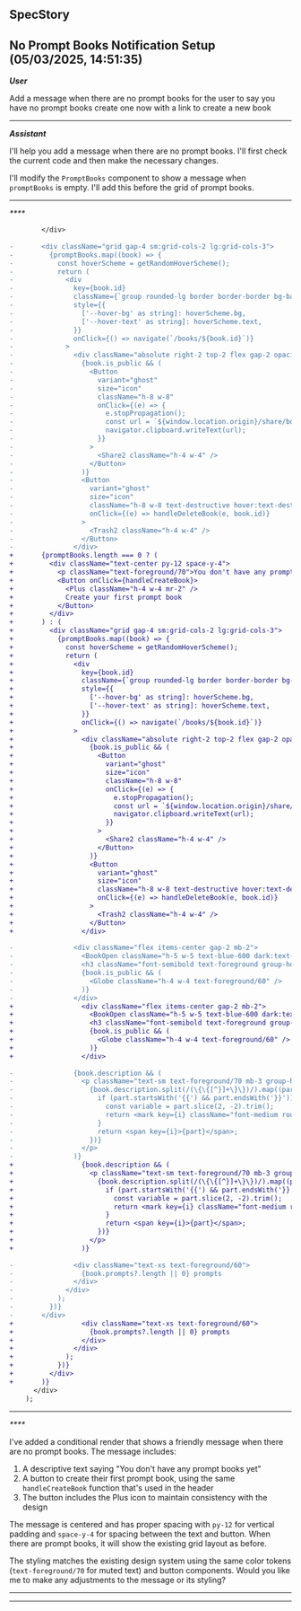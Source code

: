 ## SpecStory

## No Prompt Books Notification Setup (05/03/2025, 14:51:35)

_**User**_

Add a message when there are no prompt books for the user to say you have no prompt books create one now with a link to create a new book 

---

_**Assistant**_

I'll help you add a message when there are no prompt books. I'll first check the current code and then make the necessary changes.

I'll modify the `PromptBooks` component to show a message when `promptBooks` is empty. I'll add this before the grid of prompt books.

---

_****_

```diff
        </div>
  
-       <div className="grid gap-4 sm:grid-cols-2 lg:grid-cols-3">
-         {promptBooks.map((book) => {
-           const hoverScheme = getRandomHoverScheme();
-           return (
-             <div
-               key={book.id}
-               className={`group rounded-lg border border-border bg-background p-4 transition-all cursor-pointer relative hover:border-[${hoverScheme.text}]`}
-               style={{
-                 ['--hover-bg' as string]: hoverScheme.bg,
-                 ['--hover-text' as string]: hoverScheme.text,
-               }}
-               onClick={() => navigate(`/books/${book.id}`)}
-             >
-               <div className="absolute right-2 top-2 flex gap-2 opacity-0 group-hover:opacity-100">
-                 {book.is_public && (
-                   <Button
-                     variant="ghost"
-                     size="icon"
-                     className="h-8 w-8"
-                     onClick={(e) => {
-                       e.stopPropagation();
-                       const url = `${window.location.origin}/share/book/${book.share_id}`;
-                       navigator.clipboard.writeText(url);
-                     }}
-                   >
-                     <Share2 className="h-4 w-4" />
-                   </Button>
-                 )}
-                 <Button
-                   variant="ghost"
-                   size="icon"
-                   className="h-8 w-8 text-destructive hover:text-destructive/90"
-                   onClick={(e) => handleDeleteBook(e, book.id)}
-                 >
-                   <Trash2 className="h-4 w-4" />
-                 </Button>
-               </div>
+       {promptBooks.length === 0 ? (
+         <div className="text-center py-12 space-y-4">
+           <p className="text-foreground/70">You don't have any prompt books yet.</p>
+           <Button onClick={handleCreateBook}>
+             <Plus className="h-4 w-4 mr-2" />
+             Create your first prompt book
+           </Button>
+         </div>
+       ) : (
+         <div className="grid gap-4 sm:grid-cols-2 lg:grid-cols-3">
+           {promptBooks.map((book) => {
+             const hoverScheme = getRandomHoverScheme();
+             return (
+               <div
+                 key={book.id}
+                 className={`group rounded-lg border border-border bg-background p-4 transition-all cursor-pointer relative hover:border-[${hoverScheme.text}]`}
+                 style={{
+                   ['--hover-bg' as string]: hoverScheme.bg,
+                   ['--hover-text' as string]: hoverScheme.text,
+                 }}
+                 onClick={() => navigate(`/books/${book.id}`)}
+               >
+                 <div className="absolute right-2 top-2 flex gap-2 opacity-0 group-hover:opacity-100">
+                   {book.is_public && (
+                     <Button
+                       variant="ghost"
+                       size="icon"
+                       className="h-8 w-8"
+                       onClick={(e) => {
+                         e.stopPropagation();
+                         const url = `${window.location.origin}/share/book/${book.share_id}`;
+                         navigator.clipboard.writeText(url);
+                       }}
+                     >
+                       <Share2 className="h-4 w-4" />
+                     </Button>
+                   )}
+                   <Button
+                     variant="ghost"
+                     size="icon"
+                     className="h-8 w-8 text-destructive hover:text-destructive/90"
+                     onClick={(e) => handleDeleteBook(e, book.id)}
+                   >
+                     <Trash2 className="h-4 w-4" />
+                   </Button>
+                 </div>
  
-               <div className="flex items-center gap-2 mb-2">
-                 <BookOpen className="h-5 w-5 text-blue-600 dark:text-blue-400" />
-                 <h3 className="font-semibold text-foreground group-hover:text-[var(--hover-text)]">{book.title}</h3>
-                 {book.is_public && (
-                   <Globe className="h-4 w-4 text-foreground/60" />
-                 )}
-               </div>
+                 <div className="flex items-center gap-2 mb-2">
+                   <BookOpen className="h-5 w-5 text-blue-600 dark:text-blue-400" />
+                   <h3 className="font-semibold text-foreground group-hover:text-[var(--hover-text)]">{book.title}</h3>
+                   {book.is_public && (
+                     <Globe className="h-4 w-4 text-foreground/60" />
+                   )}
+                 </div>
  
-               {book.description && (
-                 <p className="text-sm text-foreground/70 mb-3 group-hover:text-[var(--hover-text)]">
-                   {book.description.split(/(\{\{[^}]+\}\})/).map((part, i) => {
-                     if (part.startsWith('{{') && part.endsWith('}}')) {
-                       const variable = part.slice(2, -2).trim();
-                       return <mark key={i} className="font-medium rounded px-1 bg-[var(--hover-bg)] text-[var(--hover-text)]">{variable}</mark>;
-                     }
-                     return <span key={i}>{part}</span>;
-                   })}
-                 </p>
-               )}
+                 {book.description && (
+                   <p className="text-sm text-foreground/70 mb-3 group-hover:text-[var(--hover-text)]">
+                     {book.description.split(/(\{\{[^}]+\}\})/).map((part, i) => {
+                       if (part.startsWith('{{') && part.endsWith('}}')) {
+                         const variable = part.slice(2, -2).trim();
+                         return <mark key={i} className="font-medium rounded px-1 bg-[var(--hover-bg)] text-[var(--hover-text)]">{variable}</mark>;
+                       }
+                       return <span key={i}>{part}</span>;
+                     })}
+                   </p>
+                 )}
  
-               <div className="text-xs text-foreground/60">
-                 {book.prompts?.length || 0} prompts
-               </div>
-             </div>
-           );
-         })}
-       </div>
+                 <div className="text-xs text-foreground/60">
+                   {book.prompts?.length || 0} prompts
+                 </div>
+               </div>
+             );
+           })}
+         </div>
+       )}
      </div>
    );
```

---

_****_

I've added a conditional render that shows a friendly message when there are no prompt books. The message includes:
1. A descriptive text saying "You don't have any prompt books yet"
2. A button to create their first prompt book, using the same `handleCreateBook` function that's used in the header
3. The button includes the Plus icon to maintain consistency with the design

The message is centered and has proper spacing with `py-12` for vertical padding and `space-y-4` for spacing between the text and button. When there are prompt books, it will show the existing grid layout as before.

The styling matches the existing design system using the same color tokens (`text-foreground/70` for muted text) and button components. Would you like me to make any adjustments to the message or its styling?

---



---

